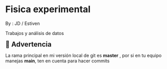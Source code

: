# Fisica experimental

By : JD / Estiven

Trabajos y análisis de datos

<div class="alert alert-warning", role="alert">
    <b style="font-size: 1.5em;">🚧 Advertencia</b>
    <p>
    La rama principal en mi versión local de git es <b>master</b> , por si en tu equipo manejas <b>main</b>, ten en cuenta para hacer commits 
    </p>
</div>